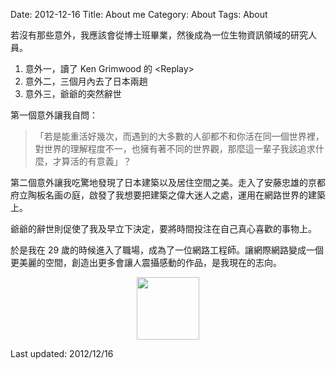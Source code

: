 Date: 2012-12-16
Title: About me
Category: About
Tags: About

若沒有那些意外，我應該會從博士班畢業，然後成為一位生物資訊領域的研究人員。

1. 意外一，讀了 Ken Grimwood 的 &lt;Replay>
2. 意外二，三個月內去了日本兩趟
3. 意外三，爺爺的突然辭世


第一個意外讓我自問：
> 「若是能重活好幾次，而遇到的大多數的人卻都不和你活在同一個世界裡，對世界的理解程度不一，也擁有著不同的世界觀，那麼這一輩子我該追求什麼，才算活的有意義」？

第二個意外讓我吃驚地發現了日本建築以及居住空間之美。走入了安藤忠雄的京都府立陶板名画の庭，啟發了我想要把建築之偉大迷人之處，運用在網路世界的建築上。

爺爺的辭世則促使了我及早立下決定，要將時間投注在自己真心喜歡的事物上。

於是我在 29 歲的時候進入了職場，成為了一位網路工程師。讓網際網路變成一個更美麗的空間，創造出更多會讓人震攝感動的作品，是我現在的志向。

<img src="http://seyna.github.com/images/seyna.png" width="100px" style="margin:auto;display:block;" />

Last updated: 2012/12/16
